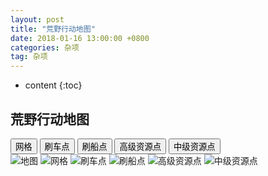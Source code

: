 ```yaml
---
layout: post
title: "荒野行动地图"
date: 2018-01-16 13:00:00 +0800 
categories: 杂项
tag: 杂项
---
```

* content
{:toc}


## 荒野行动地图

<!-- more -->


<script src="https://cdn.jsdelivr.net/npm/vue"></script>
<div id="hyxdapp">
    <div class="btn-group">
        <button v-on:click="isGridShow=!isGridShow" v-bind:style="{backgroundColor:isGridShow?'#ccc':'inherit'}">网格</button>
        <button v-on:click="isCarShow=!isCarShow" v-bind:style="{backgroundColor:isCarShow?'#ccc':'inherit'}">刷车点</button>
        <button v-on:click="isShipShow=!isShipShow" v-bind:style="{backgroundColor:isShipShow?'#ccc':'inherit'}">刷船点</button>
        <button v-on:click="isR1Show=!isR1Show" v-bind:style="{backgroundColor:isR1Show?'#ccc':'inherit'}">高级资源点</button>
        <button v-on:click="isR2Show=!isR2Show" v-bind:style="{backgroundColor:isR2Show?'#ccc':'inherit'}">中级资源点</button>
    </div>
    <div>
        <img  src="http://ovwg0zvng.bkt.clouddn.com/map.jpg" alt="地图">
        <img  src="http://ovwg0zvng.bkt.clouddn.com/grid.png" alt="网格" v-bind:style="{display:isGridShow?'block':'none'}">
        <img  src="http://ovwg0zvng.bkt.clouddn.com/hy/vehicles.png" alt="刷车点" v-bind:style="{display:isCarShow?'block':'none'}">
        <img  src="http://ovwg0zvng.bkt.clouddn.com/hy/ships.png" alt="刷船点" v-bind:style="{display:isShipShow?'block':'none'}">
        <img  src="http://ovwg0zvng.bkt.clouddn.com/r1.png" alt="高级资源点" v-bind:style="{display:isR1Show?'block':'none'}">
        <img  src="http://ovwg0zvng.bkt.clouddn.com/hy/r2.png" alt="中级资源点" v-bind:style="{display:isR2Show?'block':'none'}">
    </div>
</div>
<script>
    let app=new Vue({
        el:'#hyxdapp',
        data:{
            isGridShow:true,
            isCarShow:true,
            isShipShow:true,
            isR1Show:true,
            isR2Show:true
        }
    });
</script>
